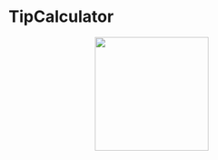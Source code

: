 # TipCalculator
<p align="center">
<img width = 200 src=https://github.com/TriStaRvOiD/TipCalculator/assets/58824912/dfb51b83-24f0-41f6-ad64-dbab1d86ce76>
</p>
